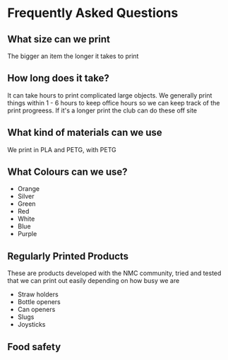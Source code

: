 # Frequently Asked Questions

## What size can we print

The bigger an item the longer it takes to print



## How long does it take?

It can take hours to print complicated large objects. We generally print things within 1 - 6 hours to keep office hours so we can keep track of the print progreess. If it's a longer print the club can do these off site 

## What kind of materials can we use

We print in PLA and PETG, with PETG 



## What Colours can we use?

 * Orange
 * Silver
 * Green
 * Red
 * White 
 * Blue 
 * Purple

## Regularly Printed Products

These are products developed with the NMC community, tried and tested that we can print out easily depending on how busy we are

 * Straw holders
 * Bottle openers
 * Can openers
 * Slugs
 * Joysticks


## Food safety
